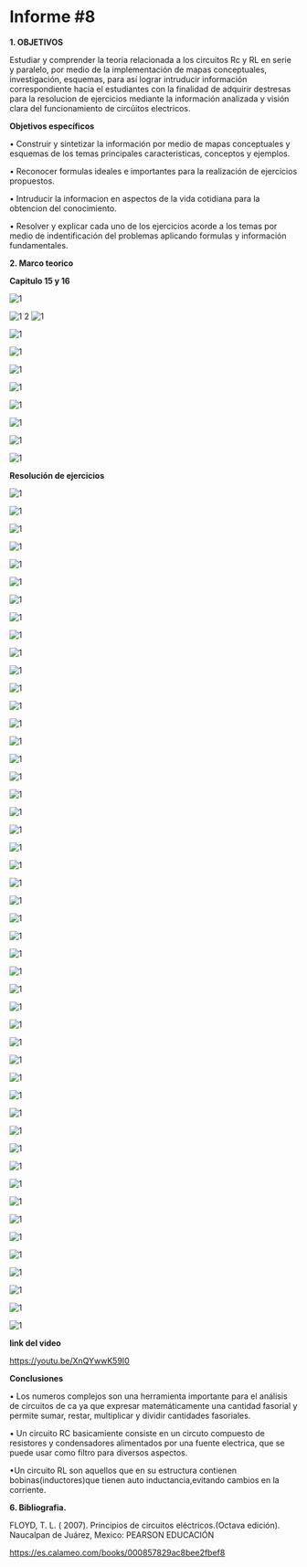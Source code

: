 # Informe #8

**1. OBJETIVOS**

Estudiar  y comprender la teoria relacionada a los circuitos Rc y RL en serie y paralelo,  por medio de la implementación de mapas conceptuales, investigación, esquemas, para así lograr intruducir información correspondiente hacia el estudiantes con la finalidad de adquirir destresas para la resolucion de ejercicios mediante la información analizada y visión clara del funcionamiento de circúitos electricos. 

**Objetivos específicos**

• Construir y sintetizar la información por medio de mapas conceptuales y esquemas de los temas principales caracteristicas, conceptos y ejemplos.

• Reconocer formulas ideales e importantes para la realización de ejercicios propuestos.

• Intruducir la informacion en aspectos de la vida cotidiana para la obtencion del conocimiento.

• Resolver y explicar cada uno de los ejercicios acorde a los temas por medio de indentificación del problemas aplicando formulas y información fundamentales.

**2. Marco teorico**

**Capitulo 15 y 16**

![1](https://github.com/Gomez-Erick/Fundamentos-de-circuirtos/blob/c2b0eb939b945ea044c6e3a853bcdb10d7c5e9ad/ejercicios8/1u.PNG)

![1](https://github.com/Gomez-Erick/Fundamentos-de-circuirtos/blob/c2b0eb939b945ea044c6e3a853bcdb10d7c5e9ad/ejercicios8/2u.PNG)
2
![1](https://github.com/Gomez-Erick/Fundamentos-de-circuirtos/blob/c2b0eb939b945ea044c6e3a853bcdb10d7c5e9ad/ejercicios8/3u.PNG)

![1](https://github.com/Gomez-Erick/Fundamentos-de-circuirtos/blob/c2b0eb939b945ea044c6e3a853bcdb10d7c5e9ad/ejercicios8/4u.PNG)

![1](https://github.com/Gomez-Erick/Fundamentos-de-circuirtos/blob/c2b0eb939b945ea044c6e3a853bcdb10d7c5e9ad/ejercicios8/5u.PNG)

![1](https://github.com/Gomez-Erick/Fundamentos-de-circuirtos/blob/c2b0eb939b945ea044c6e3a853bcdb10d7c5e9ad/ejercicios8/6u.PNG)

![1](https://github.com/Gomez-Erick/Fundamentos-de-circuirtos/blob/c2b0eb939b945ea044c6e3a853bcdb10d7c5e9ad/ejercicios8/7u.PNG)

![1](https://github.com/Gomez-Erick/Fundamentos-de-circuirtos/blob/c2b0eb939b945ea044c6e3a853bcdb10d7c5e9ad/ejercicios8/8u.PNG)

![1](https://github.com/Gomez-Erick/Fundamentos-de-circuirtos/blob/c2b0eb939b945ea044c6e3a853bcdb10d7c5e9ad/ejercicios8/9u.PNG)

![1](https://github.com/Gomez-Erick/Fundamentos-de-circuirtos/blob/c2b0eb939b945ea044c6e3a853bcdb10d7c5e9ad/ejercicios8/10u.PNG)

![1](https://github.com/Gomez-Erick/Fundamentos-de-circuirtos/blob/c2b0eb939b945ea044c6e3a853bcdb10d7c5e9ad/ejercicios8/11u.PNG)

**Resolución de ejercicios**

![1](https://github.com/Gomez-Erick/Fundamentos-de-circuirtos/blob/88052e0d5eefe87a47408c3e75715bb2e77a8deb/ejercicios8/ejercicios8/1s.PNG)

![1](https://github.com/Gomez-Erick/Fundamentos-de-circuirtos/blob/88052e0d5eefe87a47408c3e75715bb2e77a8deb/ejercicios8/ejercicios8/2s.PNG)

![1](https://github.com/Gomez-Erick/Fundamentos-de-circuirtos/blob/88052e0d5eefe87a47408c3e75715bb2e77a8deb/ejercicios8/ejercicios8/3s.PNG)

![1](https://github.com/Gomez-Erick/Fundamentos-de-circuirtos/blob/88052e0d5eefe87a47408c3e75715bb2e77a8deb/ejercicios8/ejercicios8/4s.PNG)

![1](https://github.com/Gomez-Erick/Fundamentos-de-circuirtos/blob/88052e0d5eefe87a47408c3e75715bb2e77a8deb/ejercicios8/ejercicios8/5s.PNG)

![1](https://github.com/Gomez-Erick/Fundamentos-de-circuirtos/blob/88052e0d5eefe87a47408c3e75715bb2e77a8deb/ejercicios8/ejercicios8/6s.PNG)

![1](https://github.com/Gomez-Erick/Fundamentos-de-circuirtos/blob/88052e0d5eefe87a47408c3e75715bb2e77a8deb/ejercicios8/ejercicios8/7s.PNG)

![1](https://github.com/Gomez-Erick/Fundamentos-de-circuirtos/blob/88052e0d5eefe87a47408c3e75715bb2e77a8deb/ejercicios8/ejercicios8/8s.PNG)

![1](https://github.com/Gomez-Erick/Fundamentos-de-circuirtos/blob/88052e0d5eefe87a47408c3e75715bb2e77a8deb/ejercicios8/ejercicios8/9s.PNG)

![1](https://github.com/Gomez-Erick/Fundamentos-de-circuirtos/blob/88052e0d5eefe87a47408c3e75715bb2e77a8deb/ejercicios8/ejercicios8/10s.PNG)

![1](https://github.com/Gomez-Erick/Fundamentos-de-circuirtos/blob/88052e0d5eefe87a47408c3e75715bb2e77a8deb/ejercicios8/ejercicios8/11s.PNG)

![1](https://github.com/Gomez-Erick/Fundamentos-de-circuirtos/blob/88052e0d5eefe87a47408c3e75715bb2e77a8deb/ejercicios8/ejercicios8/12s.PNG)

![1](https://github.com/Gomez-Erick/Fundamentos-de-circuirtos/blob/88052e0d5eefe87a47408c3e75715bb2e77a8deb/ejercicios8/ejercicios8/13s.PNG)

![1](https://github.com/Gomez-Erick/Fundamentos-de-circuirtos/blob/88052e0d5eefe87a47408c3e75715bb2e77a8deb/ejercicios8/ejercicios8/14s.PNG)

![1](https://github.com/Gomez-Erick/Fundamentos-de-circuirtos/blob/88052e0d5eefe87a47408c3e75715bb2e77a8deb/ejercicios8/ejercicios8/15s.PNG)

![1](https://github.com/Gomez-Erick/Fundamentos-de-circuirtos/blob/88052e0d5eefe87a47408c3e75715bb2e77a8deb/ejercicios8/ejercicios8/16s.PNG)

![1](https://github.com/Gomez-Erick/Fundamentos-de-circuirtos/blob/88052e0d5eefe87a47408c3e75715bb2e77a8deb/ejercicios8/ejercicios8/17s.PNG)

![1](https://github.com/Gomez-Erick/Fundamentos-de-circuirtos/blob/88052e0d5eefe87a47408c3e75715bb2e77a8deb/ejercicios8/ejercicios8/18s.PNG)

![1](https://github.com/Gomez-Erick/Fundamentos-de-circuirtos/blob/88052e0d5eefe87a47408c3e75715bb2e77a8deb/ejercicios8/ejercicios8/19s.PNG)

![1](https://github.com/Gomez-Erick/Fundamentos-de-circuirtos/blob/88052e0d5eefe87a47408c3e75715bb2e77a8deb/ejercicios8/ejercicios8/20s.PNG)

![1](https://github.com/Gomez-Erick/Fundamentos-de-circuirtos/blob/88052e0d5eefe87a47408c3e75715bb2e77a8deb/ejercicios8/ejercicios8/21s.PNG)

![1](https://github.com/Gomez-Erick/Fundamentos-de-circuirtos/blob/88052e0d5eefe87a47408c3e75715bb2e77a8deb/ejercicios8/ejercicios8/22s.PNG)

![1](https://github.com/Gomez-Erick/Fundamentos-de-circuirtos/blob/88052e0d5eefe87a47408c3e75715bb2e77a8deb/ejercicios8/ejercicios8/23s.PNG)

![1](https://github.com/Gomez-Erick/Fundamentos-de-circuirtos/blob/88052e0d5eefe87a47408c3e75715bb2e77a8deb/ejercicios8/ejercicios8/24s.PNG)

![1](https://github.com/Gomez-Erick/Fundamentos-de-circuirtos/blob/88052e0d5eefe87a47408c3e75715bb2e77a8deb/ejercicios8/ejercicios8/25s.PNG)

![1](https://github.com/Gomez-Erick/Fundamentos-de-circuirtos/blob/88052e0d5eefe87a47408c3e75715bb2e77a8deb/ejercicios8/ejercicios8/26s.PNG)

![1](https://github.com/Gomez-Erick/Fundamentos-de-circuirtos/blob/88052e0d5eefe87a47408c3e75715bb2e77a8deb/ejercicios8/ejercicios8/27s.PNG)

![1](https://github.com/Gomez-Erick/Fundamentos-de-circuirtos/blob/88052e0d5eefe87a47408c3e75715bb2e77a8deb/ejercicios8/ejercicios8/28s.PNG)

![1](https://github.com/Gomez-Erick/Fundamentos-de-circuirtos/blob/88052e0d5eefe87a47408c3e75715bb2e77a8deb/ejercicios8/ejercicios8/29s.PNG)

![1](https://github.com/Gomez-Erick/Fundamentos-de-circuirtos/blob/88052e0d5eefe87a47408c3e75715bb2e77a8deb/ejercicios8/ejercicios8/30s.PNG)

![1](https://github.com/Gomez-Erick/Fundamentos-de-circuirtos/blob/88052e0d5eefe87a47408c3e75715bb2e77a8deb/ejercicios8/ejercicios8/31s.PNG)

![1](https://github.com/Gomez-Erick/Fundamentos-de-circuirtos/blob/88052e0d5eefe87a47408c3e75715bb2e77a8deb/ejercicios8/ejercicios8/32s.PNG)

![1](https://github.com/Gomez-Erick/Fundamentos-de-circuirtos/blob/88052e0d5eefe87a47408c3e75715bb2e77a8deb/ejercicios8/ejercicios8/33s.PNG)

![1](https://github.com/Gomez-Erick/Fundamentos-de-circuirtos/blob/88052e0d5eefe87a47408c3e75715bb2e77a8deb/ejercicios8/ejercicios8/34s.PNG)

![1](https://github.com/Gomez-Erick/Fundamentos-de-circuirtos/blob/88052e0d5eefe87a47408c3e75715bb2e77a8deb/ejercicios8/ejercicios8/35s.PNG)

![1](https://github.com/Gomez-Erick/Fundamentos-de-circuirtos/blob/88052e0d5eefe87a47408c3e75715bb2e77a8deb/ejercicios8/ejercicios8/36s.PNG)

![1](https://github.com/Gomez-Erick/Fundamentos-de-circuirtos/blob/88052e0d5eefe87a47408c3e75715bb2e77a8deb/ejercicios8/ejercicios8/37s.PNG)

![1](https://github.com/Gomez-Erick/Fundamentos-de-circuirtos/blob/88052e0d5eefe87a47408c3e75715bb2e77a8deb/ejercicios8/ejercicios8/38s.PNG)

![1](https://github.com/Gomez-Erick/Fundamentos-de-circuirtos/blob/88052e0d5eefe87a47408c3e75715bb2e77a8deb/ejercicios8/ejercicios8/39s.PNG)

![1](https://github.com/Gomez-Erick/Fundamentos-de-circuirtos/blob/88052e0d5eefe87a47408c3e75715bb2e77a8deb/ejercicios8/ejercicios8/40s.PNG)

![1](https://github.com/Gomez-Erick/Fundamentos-de-circuirtos/blob/88052e0d5eefe87a47408c3e75715bb2e77a8deb/ejercicios8/ejercicios8/41s.PNG)

![1](https://github.com/Gomez-Erick/Fundamentos-de-circuirtos/blob/88052e0d5eefe87a47408c3e75715bb2e77a8deb/ejercicios8/ejercicios8/42s.PNG)

![1](https://github.com/Gomez-Erick/Fundamentos-de-circuirtos/blob/88052e0d5eefe87a47408c3e75715bb2e77a8deb/ejercicios8/ejercicios8/43s.PNG)

![1](https://github.com/Gomez-Erick/Fundamentos-de-circuirtos/blob/88052e0d5eefe87a47408c3e75715bb2e77a8deb/ejercicios8/ejercicios8/44s.PNG)

![1](https://github.com/Gomez-Erick/Fundamentos-de-circuirtos/blob/88052e0d5eefe87a47408c3e75715bb2e77a8deb/ejercicios8/ejercicios8/45s.PNG)

![1](https://github.com/Gomez-Erick/Fundamentos-de-circuirtos/blob/88052e0d5eefe87a47408c3e75715bb2e77a8deb/ejercicios8/ejercicios8/46s.PNG)

![1](https://github.com/Gomez-Erick/Fundamentos-de-circuirtos/blob/88052e0d5eefe87a47408c3e75715bb2e77a8deb/ejercicios8/ejercicios8/47s.PNG)

![1](https://github.com/Gomez-Erick/Fundamentos-de-circuirtos/blob/88052e0d5eefe87a47408c3e75715bb2e77a8deb/ejercicios8/ejercicios8/48s.PNG)

**link del video**

https://youtu.be/XnQYwwK59I0

**Conclusiones**

• Los numeros complejos son una herramienta importante para el análisis de circuitos de ca ya que expresar matemáticamente una
cantidad fasorial y permite sumar, restar, multiplicar y dividir cantidades fasoriales.

• Un circuito RC basicamiente consiste en un circuto compuesto de resistores y condensadores alimentados por una fuente electrica, que se puede usar como filtro para
diversos aspectos.

•Un circuito RL son aquellos que en su estructura contienen bobinas(inductores)que tienen auto inductancia,evitando cambios en la corriente.

**6. Bibliografia.**

FLOYD, T. L. ( 2007). Principios de circuitos eléctricos.(Octava edición). Naucalpan de Juárez, Mexico: PEARSON EDUCACIÓN

https://es.calameo.com/books/000857829ac8bee2fbef8 
